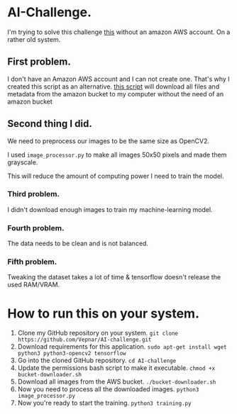 # AI-Challenge.

I'm trying to solve this challenge [this]("https://github.com/silverbottlep/abid_challenge") without an amazon AWS account. On a rather old system.

## First problem.
I don't have an Amazon AWS account and I can not create one. That's why I created this script as an alternative.
[this script]("https://github.com/Vepnar/AI-challenge/blob/master/bucket-downloader.sh") will download all files and metadata from the amazon bucket to my computer without the need of an amazon bucket

## Second thing I did.
We need to preprocess our images to be the same size as OpenCV2.

I used `image_processor.py` to make all images 50x50 pixels and made them grayscale.

This will reduce the amount of computing power I need to train the model.

### Third problem.
I didn't download enough images to train my machine-learning model. 

### Fourth problem.
The data needs to be clean and is not balanced.

### Fifth problem.
Tweaking the dataset takes a lot of time & tensorflow doesn't release the used RAM/VRAM.

# How to run this on your system.
1. Clone my GitHub repository on your system.
`git clone https://github.com/Vepnar/AI-challenge.git`
2. Download requirements for this application.
`sudo apt-get install wget python3 python3-opencv2 tensorflow`
3. Go into the cloned GitHub repository.
`cd AI-challenge`
4. Update the permissions bash script to make it executable.
`chmod +x bucket-downloader.sh`
5. Download all images from the AWS bucket.
`./bucket-downloader.sh`
6. Now you need to process all the downloaded images.
`python3 image_processor.py`
7. Now you're ready to start the training.
`python3 training.py`   

